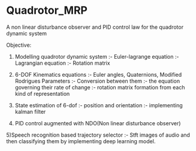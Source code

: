 # Quadrotor_MRP

A non linear disturbance observer and PID control law for the quadrotor dynamic system

Objective:

1) Modelling quadrotor dynamic system :- Euler-lagrange equation
                                      :- Lagrangian equation
                                      :- Rotation matrix
                                      
2) 6-DOF Kinematics equations         :- Euler angles, Quaternions, Modified Rodrigues Parameters
                                      :- Conversion between them 
                                      :- the equation governing their rate of change
                                      :- rotation matrix formation from each kind of representation

3) State estimation of 6-dof          :- position and orientation
                                      :- implementing kalman filter 
                             
4) PID control augmented with NDO(Non linear disturbance observer)


5)Speech recognition based trajectory selector  :- Stft images of audio and then classifying them by implementing deep learning model.

